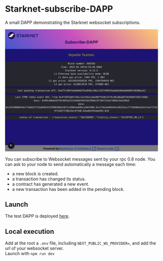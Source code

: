# Starknet-subscribe-DAPP

A small DAPP demonstrating the Starknet websocket subscriptions.

<p align="center">
  <img src="./public/subscribeDAPP.png" />
</p>

You can subscribe to Websocket messages sent by your rpc 0.8 node.
You can ask to your node to send automatically a message each time:
- a new block is created.
- a transaction has changed its status.
- a contract has generated a new event.
- a new transaction has been added in the pending block.

## Launch
The test DAPP is deployed [here](https://starknet-subscribe.vercel.app/).

## Local execution
Add at the root a `.env` file, including `NEXT_PUBLIC_WS_PROVIDER=`, and add the url of your websocket server.  
Launch with `npm run dev`
